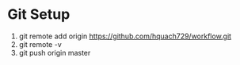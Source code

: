 # Git Setup

1. git remote add origin https://github.com/hquach729/workflow.git
2. git remote -v
3. git push origin master
